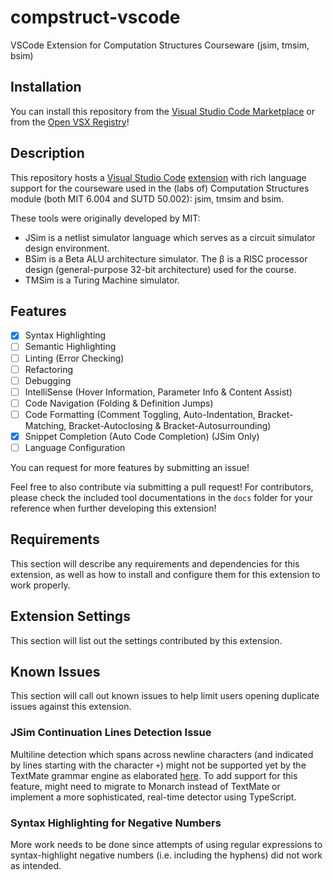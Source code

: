 # compstruct-vscode
VSCode Extension for Computation Structures Courseware (jsim, tmsim, bsim)

## Installation

You can install this repository from the [Visual Studio Code Marketplace](https://marketplace.visualstudio.com/items?itemName=jamestiotio.compstruct-vscode) or from the [Open VSX Registry](https://open-vsx.org/extension/jamestiotio/compstruct-vscode)!

## Description

This repository hosts a [Visual Studio Code](https://code.visualstudio.com/) [extension](https://marketplace.visualstudio.com/VSCode) with rich language support for the courseware used in the (labs of) Computation Structures module (both MIT 6.004 and SUTD 50.002): jsim, tmsim and bsim.

These tools were originally developed by MIT:
- JSim is a netlist simulator language which serves as a circuit simulator design environment.
- BSim is a Beta ALU architecture simulator. The β is a RISC processor design (general-purpose 32-bit architecture) used for the course.
- TMSim is a Turing Machine simulator.

## Features
- [x] Syntax Highlighting
- [ ] Semantic Highlighting
- [ ] Linting (Error Checking)
- [ ] Refactoring
- [ ] Debugging
- [ ] IntelliSense (Hover Information, Parameter Info & Content Assist)
- [ ] Code Navigation (Folding & Definition Jumps)
- [ ] Code Formatting (Comment Toggling, Auto-Indentation, Bracket-Matching, Bracket-Autoclosing & Bracket-Autosurrounding)
- [x] Snippet Completion (Auto Code Completion) (JSim Only)
- [ ] Language Configuration

You can request for more features by submitting an issue!

Feel free to also contribute via submitting a pull request! For contributors, please check the included tool documentations in the `docs` folder for your reference when further developing this extension!

## Requirements

This section will describe any requirements and dependencies for this extension, as well as how to install and configure them for this extension to work properly.

## Extension Settings

This section will list out the settings contributed by this extension.

## Known Issues

This section will call out known issues to help limit users opening duplicate issues against this extension.

### JSim Continuation Lines Detection Issue

Multiline detection which spans across newline characters (and indicated by lines starting with the character `+`) might not be supported yet by the TextMate grammar engine as elaborated [here](https://github.com/microsoft/vscode-textmate/issues/32). To add support for this feature, might need to migrate to Monarch instead of TextMate or implement a more sophisticated, real-time detector using TypeScript.

### Syntax Highlighting for Negative Numbers

More work needs to be done since attempts of using regular expressions to syntax-highlight negative numbers (i.e. including the hyphens) did not work as intended.